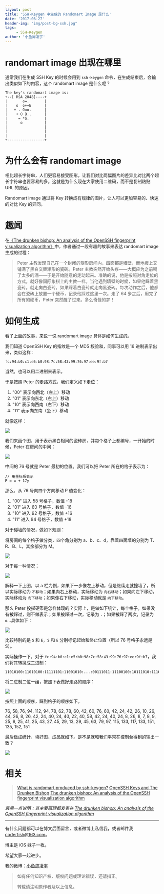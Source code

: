 ```yaml
---
layout: post
title: 'SSH-Keygen 中生成的 Randomart Image 是什么'
date: '2017-03-27'
header-img: "img/post-bg-ssh.jpg"
tags:
     - SSH-Keygen
author: '小鱼周凌宇'
---
```


# randomart image 出现在哪里

通常我们在生成 SSH Key 的时候会用到 `ssh-keygen` 命令，在生成结束后，会输出类似如下的内容，这个 randomart image 是什么呢？

```
The key's randomart image is:
+--[ RSA 2048]----+
|       o=.       |
|    o  o++E      |
|   + . Ooo.      |
|    + O B..      |
|     = *S.       |
|      o          |
|                 |
|                 |
|                 |
+-----------------+
```

<!-- More -->
# 为什么会有 randomart image

相比超长字符串，人们更容易接受图形。让我们对比两幅图片的差异比对比两个超长字符串也要容易的多。这就是为什么现在大家使用二维码，而不是复制粘贴 URL 的原因。

Randomart image 通过将 Key 转换成有规律的图片，让人可以更加容易的、快速的对比 Key 的异同。

# 趣闻

在[《The drunken bishop: An analysis of the OpenSSH
fingerprint visualization algorithm》](http://aarontoponce.org/drunken_bishop.pdf)中，作者通过一段有趣的故事来表达 randomart image 生成的过程：

> Peter 主教发现自己在一个封闭的矩形房间内，四面都是墙壁，而地板上又铺满了黑白交替矩形的瓷砖。Peter 主教突然开始头疼——大概应为之前喝了太多的酒——于是开始随意的走动起来。准确的说，他是按照对角走位的方式，就好像国际象棋上的主教一样。当他遇到墙壁的时候，如果他踩着黑瓷砖，就走向白瓷砖，如果踩着白瓷砖就走向黑瓷砖。每次动作之后，他都会在瓷砖上放置一个硬币，记录他踩过这里一次。走了 64 步之后，用完了所有的硬币，Peter 突然醒了过来。多么奇怪的梦！

# 如何生成

看了上面的故事，来说一说 randomart image 具体是如何生成的。

我们知道 OpenSSH Key 的指纹是一个 MD5 校验和，同事可以用 16 进制表示出来，类似这样：

```
fc:94:b0:c1:e5:b0:98:7c:58:43:99:76:97:ee:9f:b7
```

当然，也可以用二进制来表示。

于是按照 Peter 的走路方式，我们定义如下走位：

1. "00" 表示向西北（左上）移动
2. "01" 表示向东北（右上）移动
3. "10" 表示向西南（右下）移动
4. "11" 表示向东南（坐下）移动

就像这样：

![](http://7xt4xp.com1.z0.glb.clouddn.com/blog_ssh-keygen%20%E4%B8%AD%E7%94%9F%E6%88%90%E7%9A%84%20randomart%20image%20%E6%98%AF%E4%BB%80%E4%B9%88-01.jpg)


我们来画个图，用于表示黑白相间的瓷砖房，并每个格子上都编号，一开始的时候，Peter 在房间的中间：

![](http://7xt4xp.com1.z0.glb.clouddn.com/blog_ssh-keygen%20%E4%B8%AD%E7%94%9F%E6%88%90%E7%9A%84%20randomart%20image%20%E6%98%AF%E4%BB%80%E4%B9%88-02.jpg)

中间的 76 号就是 Peter 最初的位置。我们可以把 Peter 所在的格子表示为：

```
// 用坐标系表示
P = x + 17y
```


那么，从 76 号向四个方向移动 P 值变化：

1. "00" 进入 58 号格子，数值 -18
2. "01" 进入 60 号格子，数值 -16
3. "10" 进入 92 号格子，数值 +16
4. "11" 进入 94 号格子，数值 +18

对于碰墙的情况，做如下规则：

将房间的每个格子做分类，四个角分别为 a、b、c、d，靠着四面墙的分别为 T、R、B、L，其余部分为 M。

![](http://7xt4xp.com1.z0.glb.clouddn.com/blog_ssh-keygen%20%E4%B8%AD%E7%94%9F%E6%88%90%E7%9A%84%20randomart%20image%20%E6%98%AF%E4%BB%80%E4%B9%88-03.jpg)

对于每一种情况：

![](http://7xt4xp.com1.z0.glb.clouddn.com/blog_ssh-keygen%20%E4%B8%AD%E7%94%9F%E6%88%90%E7%9A%84%20randomart%20image%20%E6%98%AF%E4%BB%80%E4%B9%88-04.jpg)

解释一下上图，以 a 栏为例，如果下一步像左上移动，但是继续走就撞墙了，所以实际移动为 `不移动`；如果向右上移动，实际移动为 `向右移动`；如果向左下移动，实际移动为 `向下移动`；如果像右下移动，实际移动就是 `向下移动`。

那么 Peter 投掷硬币是怎样体现的？实际上，是做如下统计，每个格子，如果没有被踩过，则不做表示；如果被踩过一次，记录为 `.`；如果被踩了两次，记录为 `o`...具体如下：

![](http://7xt4xp.com1.z0.glb.clouddn.com/blog_ssh-keygen%20%E4%B8%AD%E7%94%9F%E6%88%90%E7%9A%84%20randomart%20image%20%E6%98%AF%E4%BB%80%E4%B9%88-05.jpg)

比较特别的是 `S` 和 `E`，`S` 和 `E` 分别标记起始和终止位置（所以 76 号格子永远是 S）。

实际操作一下，对于 `fc:94:b0:c1:e5:b0:98:7c:58:43:99:76:97:ee:9f:b7`，我们将其转换成二进制：

```
11010100:11010100:11111101:11001010:...:00111011:11100100:10111010:11101001
```

将二进制二位一组，按照下表做好走路的顺序：

![](http://7xt4xp.com1.z0.glb.clouddn.com/blog_ssh-keygen%20%E4%B8%AD%E7%94%9F%E6%88%90%E7%9A%84%20randomart%20image%20%E6%98%AF%E4%BB%80%E4%B9%88-06.jpg)

按照上面的顺序，踩到格子的顺序如下。

76, 58, 76, 94, 112, 94, 78, 62, 78, 60, 42, 60, 76, 60, 42, 24, 42, 26, 10, 26, 44, 26, 8, 26, 42, 24, 40, 24, 40, 22, 40, 58, 42, 24, 40, 24, 8, 26, 8, 7, 8, 9, 25, 9, 25, 41, 25, 43, 27, 45, 29, 13, 29, 45, 63, 79, 97, 115, 133, 117, 133, 151, 135, 152, 151

最后做成统计，填好图，成品就如下。是不是就和我们平常在控制台得到的输出一致？

![](http://7xt4xp.com1.z0.glb.clouddn.com/blog_ssh-keygen%20%E4%B8%AD%E7%94%9F%E6%88%90%E7%9A%84%20randomart%20image%20%E6%98%AF%E4%BB%80%E4%B9%88-07.jpg)

# 相关

> [What is randomart produced by ssh-keygen?](https://superuser.com/questions/22535/what-is-randomart-produced-by-ssh-keygen)
> [OpenSSH Keys and The Drunken Bishop](https://pthree.org/2013/05/30/openssh-keys-and-the-drunken-bishop/)
> [The drunken bishop: An analysis of the OpenSSH
fingerprint visualization algorithm](http://aarontoponce.org/drunken_bishop.pdf)

*最后一点说明：其主要原理都发表在 [The drunken bishop: An analysis of the OpenSSH
fingerprint visualization algorithm](http://aarontoponce.org/drunken_bishop.pdf)*

----

有什么问题都可以在博文后面留言，或者微博上私信我，或者邮件我 <coderfish@163.com>。

博主是 iOS 妹子一枚。

希望大家一起进步。

我的微博：[小鱼周凌宇](http://weibo.com/coderfish/)



> 如有任何知识产权、版权问题或理论错误，还请指正。
>
> 转载请注明原作者及以上信息。

